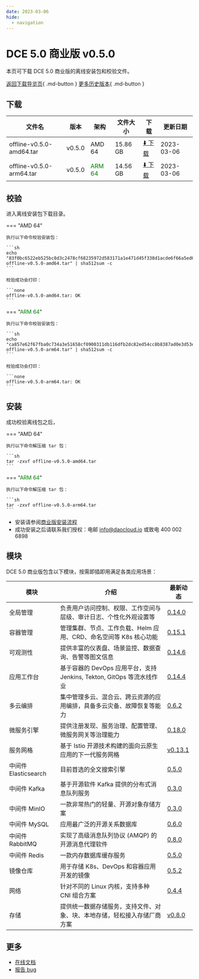 ```yaml
---
date: 2023-03-06
hide:
  - navigation
---
```


# DCE 5.0 商业版 v0.5.0

本页可下载 DCE 5.0 商业版的离线安装包和校验文件。

[返回下载导览页](../index.md#_2){ .md-button } [更多历史版本](./dce5-installer-history.md){ .md-button }

## 下载

| 文件名 | 版本 | 架构 | 文件大小 | 下载 | 更新日期 |
| ----- | ---- | --- | ----- | ----- | ------ |
| offline-v0.5.0-amd64.tar | v0.5.0 | AMD 64 | 15.86 GB | [:arrow_down: 下载](https://qiniu-download-public.daocloud.io/DaoCloud_Enterprise/dce5/offline-v0.5.0-amd64.tar) | 2023-03-06 |
| offline-v0.5.0-arm64.tar | v0.5.0 | <font color="green">ARM 64</font> | 14.56 GB | [:arrow_down: 下载](https://qiniu-download-public.daocloud.io/DaoCloud_Enterprise/dce5/offline-v0.5.0-arm64.tar) | 2023-03-06 |

## 校验

进入离线安装包下载目录。

=== "AMD 64"

    执行以下命令校验安装包：

    ```sh
    echo "83f0bc6522eb525bc8d3c2478cf68235972d583171a1e471d45f338d1acde6f66a5ed68144bfd6a067b2462a1c27e17d95c13408b8cbd83fd93d1dbe152779a3  offline-v0.5.0-amd64.tar" | sha512sum -c
    ```

    校验成功会打印：

    ```none
    offline-v0.5.0-amd64.tar: OK
    ```

=== "<font color="green">ARM 64</font>"

    执行以下命令校验安装包：

    ```sh
    echo "ca857e62f67fba0c734a3e51658cf0900311db116dfb2dc82ed54cc8b8387ad0e3d53e95a0df06e913cf62038858d585593990587bdf802790e2fa6050759ec2  offline-v0.5.0-arm64.tar" | sha512sum -c
    ```

    校验成功会打印：

    ```none
    offline-v0.5.0-arm64.tar: OK
    ```

## 安装

成功校验离线包之后，

=== "AMD 64"

    执行以下命令解压缩 tar 包：

    ```sh
    tar -zxvf offline-v0.5.0-amd64.tar
    ```

=== "<font color="green">ARM 64</font>"

    执行以下命令解压缩 tar 包：

    ```sh
    tar -zxvf offline-v0.5.0-arm64.tar
    ```

- 安装请参阅[商业版安装流程](../../install/commercial/start-install.md)
- 成功安装之后请联系我们授权：电邮 info@daocloud.io 或致电 400 002 6898

## 模块

DCE 5.0 商业版包含以下模块，按需即插即用满足各类应用场景：

| 模块 | 介绍 | 最新动态 |
| ---- | --- | ------ |
| 全局管理 | 负责用户访问控制、权限、工作空间与层级、审计日志、个性化外观设置等 | [0.14.0](../../ghippo/intro/release-notes.md#v0140) |
| 容器管理 | 管理集群、节点、工作负载、Helm 应用、CRD、命名空间等 K8s 核心功能 | [0.15.1](../../kpanda/intro/release-notes.md#v0150) |
| 可观测性 | 提供丰富的仪表盘、场景监控、数据查询、告警等图文信息 | [0.14.6](../../insight/intro/releasenote.md#v0146) |
| 应用工作台 | 基于容器的 DevOps 应用平台，支持 Jenkins, Tekton, GitOps 等流水线作业 | [0.14.4](../../amamba/intro/release-notes.md#v0144) |
| 多云编排 | 集中管理多云、混合云、跨云资源的应用编排，具备多云灾备、故障恢复等能力 | [0.6.2](../../kairship/intro/release-notes.md#v063) |
| 微服务引擎 | 提供注册发现、服务治理、配置管理、微服务网关等治理能力 | [0.18.0](../../skoala/intro/release-notes.md#v0180) |
| 服务网格 | 基于 Istio 开源技术构建的面向云原生应用的下一代服务网格 | [v0.13.1](../../mspider/intro/release-notes.md#v0131) |
| 中间件 Elasticsearch | 目前首选的全文搜索引擎 | [0.5.0](../../middleware/elasticsearch/release-notes.md#v050) |
| 中间件 Kafka | 基于开源软件 Kafka 提供的分布式消息队列服务 | [0.3.0](../../middleware/kafka/release-notes.md#v030) |
| 中间件 MinIO | 一款非常热门的轻量、开源对象存储方案 | [0.3.0](../../middleware/minio/release-notes.md#v030) |
| 中间件 MySQL | 应用最广泛的开源关系数据库 | [0.6.0](../../middleware/mysql/release-notes.md#v060) |
| 中间件 RabbitMQ | 实现了高级消息队列协议 (AMQP) 的开源消息代理软件 | [0.8.0](../../middleware/rabbitmq/release-notes.md#v080) |
| 中间件 Redis | 一款内存数据库缓存服务 | [0.5.0](../../middleware/redis/release-notes.md#v050) |
| 镜像仓库 | 用于存储 K8s、DevOps 和容器应用开发的镜像 | [0.5.2](../../kangaroo/intro/release-notes.md#v050) |
| 网络 | 针对不同的 Linux 内核，支持多种 CNI 组合方案 | [0.4.4](../../network/intro/releasenotes.md#v044) |
| 存储 | 提供统一数据存储服务，支持文件、对象、块、本地存储，轻松接入存储厂商方案 | [v0.8.0](../../storage/hwameistor/releasenotes.md#v080) |

## 更多

- [在线文档](../../dce/index.md)
- [报告 bug](https://github.com/DaoCloud/DaoCloud-docs/issues)
